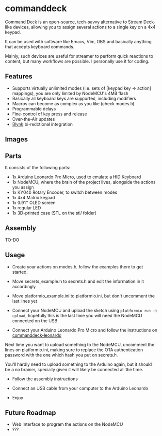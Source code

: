 # commanddeck

Command Deck is an open-source, tech-savvy alternative to Stream Deck-like devices, allowing you to assign several actions to a single key on a 4x4 keypad.

It can be used with software like Emacs, Vim, OBS and basically anything that accepts keyboard commands.

Mainly, such devices are useful for streamer to perform quick reactions to content, but many workflows are possible. I personally use it for coding.

## Features

- Supports virtually unlimited modes (i.e. sets of [keypad key -> action] mappings), you are only limited by NodeMCU's 4MB flash
- Basically all keyboard keys are supported, including modifiers
- Macros can become as complex as you like (check modes.h)
- Programmable delays
- Fine-control of key press and release
- Over-the-Air updates
- [Blynk](https://blynk.io/) bi-redctional integration

## Images



## Parts

It consists of the following parts:

- 1x Arduino Leonardo Pro Micro, used to emulate a HID Keyboard
- 1x NodeMCU, where the brain of the project lives, alongside the actions you assign
- 1x KY040 Rotary Encoder, to switch between modes
- 1x 4x4 Matrix keypad
- 1x 0.91'' OLED screen
- 1x regular LED
- 1x 3D-printed case (STL on the stl/ folder)

## Assembly

TO-DO

## Usage

- Create your actions on modes.h, follow the examples there to get started.

- Move secrets_example.h to secrets.h and edit the information in it accordingly

- Move platformio_example.ini to platformio.ini, but don't uncomment the last lines yet

- Connect your NodeMCU and upload the sketch using `platformio run -t upload`, hopefully this is the last time you will need the NodeMCU connected on the USB

- Connect your Arduino Leonardo Pro Micro and follow the instructions on [commanddeck-leonardo](https://github.com/kamushadenes/commanddeck_leonardo)

Next time you want to upload something to the NodeMCU, uncomment the lines on platformio.ini, making sure to replace the OTA authentication password with the one which hash you put on secrets.h.

You'll hardly need to upload something to the Arduino again, but it should be a no brainer, specially given it will likely be connected all the time.

- Follow the assembly instructions

- Connect an USB cable from your computer to the Arduino Leonardo

- Enjoy

## Future Roadmap
- Web Interface to program the actions on the NodeMCU
- ???

